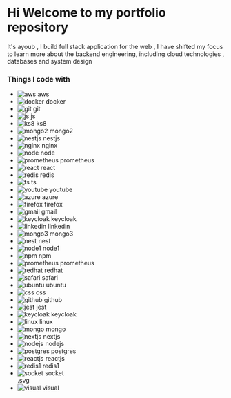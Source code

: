<h1>Hi Welcome to my portfolio repository </h1>

<p>It's ayoub , I build full stack application for the web ,  I have shifted my focus to learn more about the backend engineering, including cloud technologies , databases and system design</p>

<h3>Things I code with</h3>

<ul>
<li><img alt="aws" src="/icon/aws.svg" /> aws </li>
<li><img alt="docker" src="/icon/docker.svg" /> docker </li>
<li><img alt="git" src="/icon/git.svg" /> git </li>
<li><img alt="js" src="/icon/js.svg" /> js </li>
<li><img alt="ks8" src="/icon/ks8.svg" /> ks8 </li>
<li><img alt="mongo2" src="/icon/mongo2.svg" /> mongo2 </li>
<li><img alt="nestjs" src="/icon/nestjs.svg" /> nestjs </li>
<li><img alt="nginx" src="/icon/nginx.svg" /> nginx </li>
<li><img alt="node" src="/icon/node.svg" /> node </li>
<li><img alt="prometheus" src="/icon/prometheus-color.svg" /> prometheus </li>
<li><img alt="react" src="/icon/react.svg" /> react </li>
<li><img alt="redis" src="/icon/redis.svg" /> redis </li>
<li><img alt="ts" src="/icon/ts.svg" /> ts </li>
<li><img alt="youtube" src="/icon/youtube.png" /> youtube </li>
<li><img alt="azure" src="/icon/azure.svg" /> azure </li>
<li><img alt="firefox" src="/icon/firefox.svg" /> firefox </li>
<li><img alt="gmail" src="/icon/gmail.png" /> gmail </li>
<li><img alt="keycloak" src="/icon/keycloak-color.svg" /> keycloak </li>
<li><img alt="linkedin" src="/icon/linkedin.png" /> linkedin </li>  
<li><img alt="mongo3" src="/icon/mongo3.svg" /> mongo3 </li>
<li><img alt="nest" src="/icon/nest.svg" /> nest </li>
<li><img alt="node1" src="/icon/node1.svg" /> node1 </li>
<li><img alt="npm" src="/icon/npm.svg" /> npm </li>
<li><img alt="prometheus" src="/icon/prometheus.svg" /> prometheus </li>
<li><img alt="redhat" src="/icon/redhat.svg" /> redhat </li>
<li><img alt="safari" src="/icon/safari.svg" /> safari </li>
<li><img alt="ubuntu" src="/icon/ubuntu.svg" /> ubuntu </li>
<li><img alt="css" src="/icon/css.svg" /> css </li>
<li><img alt="github" src="/icon/github.png" /> github </li>  
<li><img alt="jest" src="/icon/jest.svg" /> jest </li>
<li><img alt="keycloak" src="/icon/keycloak.svg" /> keycloak </li>
<li><img alt="linux" src="/icon/linux.svg" /> linux </li>
<li><img alt="mongo" src="/icon/mongo.svg" /> mongo </li>
<li><img alt="nextjs" src="/icon/nextjs.svg" /> nextjs </li>
<li><img alt="nodejs" src="/icon/nodejs.svg" /> nodejs </li>
<li><img alt="postgres" src="/icon/postgres.svg" /> postgres </li>
<li><img alt="reactjs" src="/icon/reactjs.svg" /> reactjs </li>
<li><img alt="redis1" src="/icon/redis1.svg" /> redis1 </li>
<li><img alt="socket" src="/icon/socket-io" /> socket </li>.svg
<li><img alt="visual" src="/icon/visual.svg" /> visual </li>

</ul>
